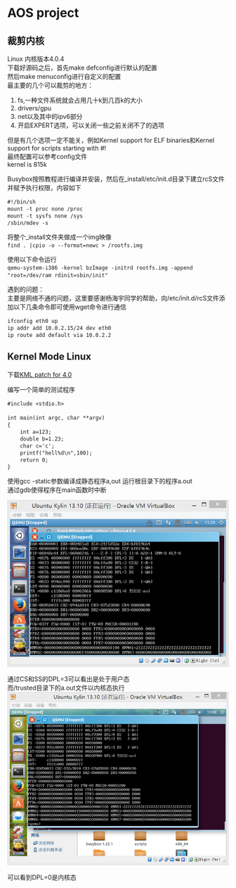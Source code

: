 # AOS project

## 裁剪内核
Linux 内核版本4.0.4  
下载好源码之后，首先make defconfig进行默认的配置  
然后make menuconfig进行自定义的配置  
最主要的几个可以裁剪的地方：  

 1.  fs,一种文件系统就会占用几十k到几百k的大小  
 2.  drivers/gpu  
 3.  net以及其中的ipv6部分  
 4.  开启EXPERT选项，可以关闭一些之前关闭不了的选项  

但是有几个选项一定不能关，例如Kernel support for ELF binaries和Kernel support for scripts starting with #!  
最终配置可以参考config文件  
kernel is 815k

Busybox按照教程进行编译并安装，然后在_install/etc/init.d目录下建立rcS文件并赋予执行权限，内容如下
```
#!/bin/sh
mount -t proc none /proc
mount -t sysfs none /sys
/sbin/mdev -s
```
将整个_install文件夹做成一个img映像  
`find . |cpio -o --format=newc > /rootfs.img`

使用以下命令运行  
`qemu-system-i386 -kernel bzImage -initrd rootfs.img -append "root=/dev/ram rdinit=sbin/init"`

遇到的问题：  
主要是网络不通的问题，这里要感谢杨海宇同学的帮助，向/etc/init.d/rcS文件添加以下几条命令即可使用wget命令进行通信  
```
ifconfig eth0 up
ip addr add 10.0.2.15/24 dev eth0
ip route add default via 10.0.2.2
```

## Kernel Mode Linux
下载[KML patch for 4.0](http://web.yl.is.s.u-tokyo.ac.jp/~tosh/kml/kml/for4.x/kml_4.0_001.diff.gz)  

编写一个简单的测试程序
```
#include <stdio.h>

int main(int argc, char **argv)
{
	int a=123;
	double b=1.23;
	char c='c';
	printf("hell%d\n",100);
	return 0;
}
```
使用gcc -static参数编译成静态程序a,out
运行根目录下的程序a.out  
通过gdb使得程序在main函数时中断

![user](user.png)

通过CS和SS的DPL=3可以看出是处于用户态  
而/trusted目录下的a.out文件以内核态执行  
![kernel](kernel.png)

可以看到DPL=0是内核态  
